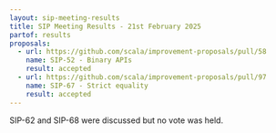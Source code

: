 ```yaml
---
layout: sip-meeting-results
title: SIP Meeting Results - 21st February 2025
partof: results
proposals:
  - url: https://github.com/scala/improvement-proposals/pull/58
    name: SIP-52 - Binary APIs
    result: accepted
  - url: https://github.com/scala/improvement-proposals/pull/97
    name: SIP-67 - Strict equality
    result: accepted
---
```

SIP-62 and SIP-68 were discussed but no vote was held.
